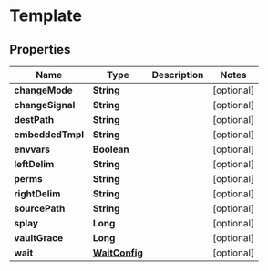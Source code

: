 

# Template


## Properties

| Name | Type | Description | Notes |
|------------ | ------------- | ------------- | -------------|
|**changeMode** | **String** |  |  [optional] |
|**changeSignal** | **String** |  |  [optional] |
|**destPath** | **String** |  |  [optional] |
|**embeddedTmpl** | **String** |  |  [optional] |
|**envvars** | **Boolean** |  |  [optional] |
|**leftDelim** | **String** |  |  [optional] |
|**perms** | **String** |  |  [optional] |
|**rightDelim** | **String** |  |  [optional] |
|**sourcePath** | **String** |  |  [optional] |
|**splay** | **Long** |  |  [optional] |
|**vaultGrace** | **Long** |  |  [optional] |
|**wait** | [**WaitConfig**](WaitConfig.md) |  |  [optional] |



